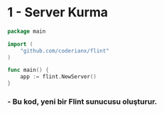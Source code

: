 # 1 - Server Kurma

```go
package main

import (
    "github.com/coderianx/flint"
)

func main() {
    app := flint.NewServer()
}
```
### - Bu kod, yeni bir Flint sunucusu oluşturur.